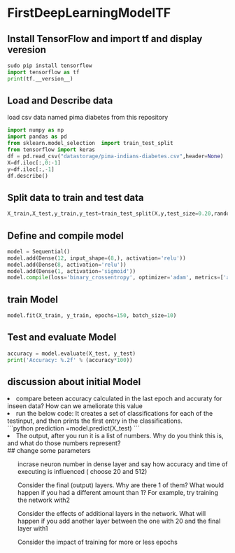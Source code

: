 # FirstDeepLearningModelTF
## Install TensorFlow and import tf and display veresion
```python
sudo pip install tensorflow
import tensorflow as tf
print(tf.__version__)
```
## Load and Describe data 
load csv data named pima diabetes from this repository
```python
import numpy as np
import pandas as pd
from sklearn.model_selection  import train_test_split
from tensorflow import keras
df = pd.read_csv("datastorage/pima-indians-diabetes.csv",header=None)
X=df.iloc[:,0:-1]
y=df.iloc[:,-1]
df.describe()
```
## Split data to train and test data
```python
X_train,X_test,y_train,y_test=train_test_split(X,y,test_size=0.20,random_state=42,stratify=y)
```
## Define and compile model
```python
model = Sequential()
model.add(Dense(12, input_shape=(8,), activation='relu'))
model.add(Dense(8, activation='relu'))
model.add(Dense(1, activation='sigmoid'))
model.compile(loss='binary_crossentropy', optimizer='adam', metrics=['accuracy'])
```
## train Model
```python
model.fit(X_train, y_train, epochs=150, batch_size=10)
```
## Test and evaluate Model
```python
accuracy = model.evaluate(X_test, y_test)
print('Accuracy: %.2f' % (accuracy*100))
```
## discussion about initial Model 
<li>compare beteen accuracy calculated in the last epoch and accuraty for inseen data? How can we ameliorate this value</li>
<li>run the below code: It creates a set of classifications for each of the testinput, and then prints the first entry in the classifications.</li>
```python
prediction =model.predict(X_test)
``` 
<li> The output, after you run it is a list of numbers. Why do you think this is, and what do those numbers represent? </li>
## change some parameters 
<ol> incrase neuron number in dense layer and say how accuracy and time of executing is influenced ( choose 20 and 512) </ol>

<ol>Consider the final (output) layers. Why are there 1 of them? What would happen if you had a different amount than 1? For example, try training the network with2</ol>
<ol>Consider the effects of additional layers in the network. What will happen if you add another layer between the one with 20 and the final layer with1 </ol>
<ol>Consider the impact of training for more or less epochs</ol>
 
